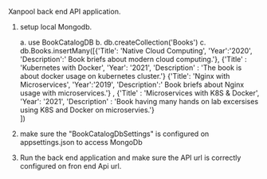 Xanpool back end API application.

1. setup local Mongodb.

	a. use BookCatalogDB
	b. db.createCollection('Books')
	c. db.Books.insertMany([{'Title': 'Native Cloud Computing', 'Year':'2020', 'Description':' Book briefs about modern cloud computing.'}, 
				{'Title' : 'Kubernetes with Docker', 'Year': '2021', 'Description' : 'The book is about docker usage on kubernetes cluster.'}
				{'Title': 'Nginx with Microservices', 'Year':'2019', 'Description':' Book briefs about Nginx usage with microservices.'} ,
				{'Title' : 'Microservices with K8S &  Docker', 'Year': '2021', 'Description' : 'Book having many hands on lab excersises using K8S and Docker on microservies.'}		
			      ])

2. make sure the "BookCatalogDbSettings" is configured on appsettings.json to access MongoDb


3. Run the back end application and make sure the API url is correctly configured on fron end Api url.
